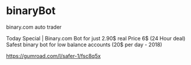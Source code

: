 # binaryBot
binary.com auto trader 


Today Special | Binary.com Bot for just 2.90$ real Price 6$ (24 Hour deal)
Safest binary bot for low balance accounts (20$ per day - 2018)

https://gumroad.com/l/safer-1/fsc8q5x
